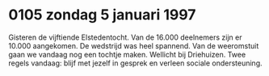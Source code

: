 # 0105 zondag 5 januari 1997
Gisteren de vijftiende Elstedentocht. Van de 16.000 deelnemers zijn er 10.000 aangekomen. De wedstrijd was heel spannend. Van de weeromstuit gaan we vandaag nog een tochtje maken. Wellicht bij Driehuizen. Twee regels vandaag: blijf met jezelf in gesprek en verleen sociale ondersteuning.